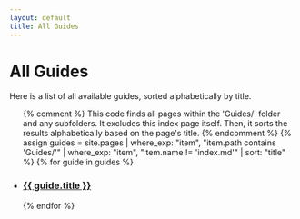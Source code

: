 ```yaml
---
layout: default
title: All Guides
---
```


# All Guides

Here is a list of all available guides, sorted alphabetically by title.

<ul>
  {% comment %}
    This code finds all pages within the 'Guides/' folder and any subfolders.
    It excludes this index page itself.
    Then, it sorts the results alphabetically based on the page's title.
  {% endcomment %}
  {% assign guides = site.pages | where_exp: "item", "item.path contains 'Guides/'" | where_exp: "item", "item.name != 'index.md'" | sort: "title" %}
  {% for guide in guides %}
    <li>
      <h3><a href="{{ guide.url | relative_url }}">{{ guide.title }}</a></h3>
    </li>
  {% endfor %}
</ul>
